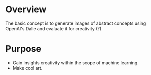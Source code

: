 # Overview
The basic concept is to generate images of abstract concepts using OpenAI's Dalle and evaluate it for creativity (?) 

# Purpose
- Gain insights creativity within the scope of machine learning.
- Make cool art.
